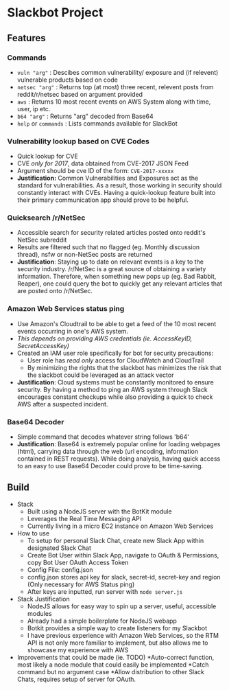 # Slackbot Project

## Features
### Commands
* `vuln "arg"` : Descibes common vulnerability/ exposure and (if relevent) vulnerable products based on code
* `netsec "arg"` : Returns top (at most) three recent, relevent posts from reddit/r/netsec based on argument provided
* `aws` : Returns 10 most recent events on AWS System along with time, user, ip etc.
* `b64 "arg"` : Returns "arg" decoded from Base64
* `help` or `commands` : Lists commands available for SlackBot

### Vulnerability lookup based on CVE Codes
* Quick lookup for CVE
* CVE _only for 2017_, data obtained from CVE-2017 JSON Feed
* Argument should be cve ID of the form: `CVE-2017-xxxxx`
* __Justification:__ Common Vulnerabilities and Exposures act as the standard for vulnerabilities. As a result, those working in security should constantly interact with CVEs. Having a quick-lookup feature built into their primary communication app should prove to be helpful.

### Quicksearch /r/NetSec
* Accessible search for security related articles posted onto reddit's NetSec subreddit
* Results are filtered such that no flagged (eg. Monthly discussion thread), nsfw or non-NetSec posts are returned
* __Justification__: Staying up to date on relevant events is a key to the security industry. /r/NetSec is a great source of obtaining a variety information. Therefore, when something new pops up (eg. Bad Rabbit, Reaper), one could query the bot to quickly get any relevant articles that are posted onto /r/NetSec.

### Amazon Web Services status ping
* Use Amazon's Cloudtrail to be able to get a feed of the 10 most recent events occurring in one's AWS system.
* _This depends on providing AWS credentials (ie. AccessKeyID, SecretAccessKey)_
* Created an IAM user role specifically for bot for security precautions:
    * User role has _read only_ access for CloudWatch and CloudTrail
    * By minimizing the rights that the slackbot has minimizes the risk that the slackbot could be leveraged as an attack vector
* __Justification__: Cloud systems must be constantly monitored to ensure security. By having a method to ping an AWS system through Slack encourages constant checkups while also providing a quick to check AWS after a suspected incident.

### Base64 Decoder
* Simple command that decodes whatever string follows 'b64'
* __Justification__: Base64 is extremely popular online for loading webpages (html), carrying data through the web (url encoding, information contained in REST requests). While doing analysis, having quick access to an easy to use Base64 Decoder could prove to be time-saving.

## Build

* Stack
    * Built using a NodeJS server with the BotKit module
    * Leverages the Real Time Messaging API
    * Currently living in a micro EC2 instance on Amazon Web Services
* How to use
    * To setup for personal Slack Chat, create new Slack App within designated Slack Chat
    * Create Bot User within Slack App, navigate to OAuth & Permissions, copy Bot User OAuth Access Token
    * Config File: config.json
    * config.json stores api key for slack, secret-id, secret-key and region (Only necessary for AWS Status ping)
    * After keys are inputted, run server with `node server.js`
* Stack Justification
    * NodeJS allows for easy way to spin up a server, useful, accessible modules
    * Already had a simple boilerplate for NodeJS webapp
    * Botkit provides a simple way to create listeners for my Slackbot
    * I have previous experience with Amazon Web Services, so the RTM API is not only more familiar to implement, but also allows me to showcase my experience with AWS
* Improvements that could be made (ie. TODO)
    *Auto-correct function, most likely a node module that could easily be implemented
    *Catch command but no argument case
    *Allow distribution to other Slack Chats, requires setup of server for OAuth.

